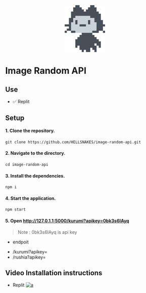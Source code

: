<div align="center" width="100%">
    <img src="./Public/imageboy.png" width="128" alt="" />
</div>

# Image Random API

## Use

- ✅ Replit

## Setup
#### 1. Clone the repository.
```
git clone https://github.com/HELLSNAKES/image-random-api.git
```
#### 2. Navigate to the directory.
```
cd image-random-api
```
#### 3. Install the dependencies.
```
npm i
```
#### 4. Start the application.
```
npm start
```
#### 5. Open http://127.0.1.1:5000/kurumi?apikey=0bk3s6IAyq
> Note : 0bk3s6IAyq is api key

* endpoit 
- /kurumi?apikey=
- /rushia?apikey=

## Video Installation instructions

* Replit
 [![a](https://i.ytimg.com/vi/8grd5gOyX7I/maxresdefault.jpg)](https://www.youtube.com/watch?v=8grd5gOyX7I)
